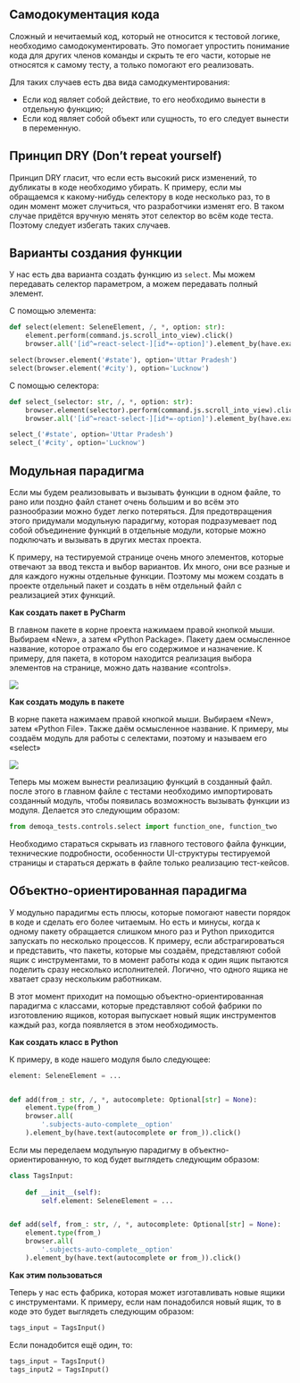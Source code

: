 ## Самодокументация кода
Сложный и нечитаемый код, который не относится к тестовой логике, необходимо самодокументировать. Это помогает упростить понимание кода для других членов команды и скрыть те его части, которые не относятся к самому тесту, а только помогают его реализовать.

Для таких случаев есть два вида самодкументирования:
- Если код являет собой действие, то его необходимо вынести в отдельную функцию;
- Если код являет собой объект или сущность, то его следует вынести в переменную.

## Принцип DRY (Don’t repeat yourself)
Принцип DRY гласит, что если есть высокий риск изменений, то дубликаты в коде необходимо убирать. К примеру, если мы обращаемся к какому-нибудь селектору в коде несколько раз, то в один момент может случиться, что разработчики изменят его. В таком случае придётся вручную менять этот селектор во всём коде теста. Поэтому следует избегать таких случаев.

## Варианты создания функции
У нас есть два варианта создать функцию из `select`. Мы можем передавать селектор параметром, а можем передавать полный элемент.

С помощью элемента:
```python
def select(element: SeleneElement, /, *, option: str):
    element.perform(command.js.scroll_into_view).click()
    browser.all('[id^=react-select-][id*=-option]').element_by(have.exact_text(option)).click()

select(browser.element('#state'), option='Uttar Pradesh')
select(browser.element('#city'), option='Lucknow')
```

С помощью селектора:
```python
def select_(selector: str, /, *, option: str):
    browser.element(selector).perform(command.js.scroll_into_view).click()
    browser.all('[id^=react-select-][id*=-option]').element_by(have.exact_text(option)).click()

select_('#state', option='Uttar Pradesh')
select_('#city', option='Lucknow')
```

## Модульная парадигма
Если мы будем реализовывать и вызывать функции в одном файле, то рано или поздно файл станет очень большим и во всём это разнообразии можно будет легко потеряться. Для предотвращения этого придумали модульную парадигму, которая подразумевает под собой объединение функций в отдельные модули, которые можно подключать и вызывать в других местах проекта.

К примеру, на тестируемой странице очень много элементов, которые отвечают за ввод текста и выбор вариантов. Их много, они все разные и для каждого нужны отдельные функции. Поэтому мы можем создать в проекте отдельный пакет и создать в нём отдельный файл с реализацией этих функций.

**Как создать пакет в PyCharm**   

В главном пакете в корне проекта нажимаем правой кнопкой мыши. Выбираем «New», а затем «Python Package». Пакету даем осмысленное название, которое отражало бы его содержимое и назначение. К примеру, для пакета, в котором находится реализация выбора элементов на странице, можно дать название «controls».

 ![](https://raw.githubusercontent.com/qa-guru/knowledge-base/main/img/python/les6/les6-1.png)

 **Как создать модуль в пакете**

В корне пакета нажимаем правой кнопкой мыши. Выбираем «New», затем «Python File». Также даём осмысленное название. К примеру, мы создаём модуль для работы с селектами, поэтому и называем его «select»

![](https://raw.githubusercontent.com/qa-guru/knowledge-base/main/img/python/les6/les6-2.png)

Теперь мы можем вынести реализацию функций в созданный файл. после этого в главном файле с тестами необходимо импортировать созданный модуль, чтобы появилась возможность вызывать функции из модуля. Делается это следующим образом:

```python
from demoqa_tests.controls.select import function_one, function_two
```

Необходимо стараться скрывать из главного тестового файла функции, технические подробности, особенности UI-структуры тестируемой страницы и стараться держать в файле только реализацию тест-кейсов.

## Объектно-ориентированная парадигма
У модульно парадигмы есть плюсы, которые помогают навести порядок в коде и сделать его более читаемым. Но есть и минусы, когда к одному пакету обращается слишком много раз и Python приходится запускать по несколько процессов. К примеру, если абстрагироваться и представить, что пакеты, которые мы создаём, представляют собой ящик с инструментами, то в момент работы кода к один ящик пытаются поделить сразу несколько исполнителей. Логично, что одного ящика не хватает сразу нескольким работникам.

В этот момент приходит на помощью объектно-ориентированная парадигма с классами, которые представляют собой фабрики по изготовлению ящиков, которая выпускает новый ящик инструментов каждый раз, когда появляется в этом необходимость.

**Как создать класс в Python**

К примеру, в коде нашего модуля было следующее:
```python
element: SeleneElement = ...


def add(from_: str, /, *, autocomplete: Optional[str] = None):
    element.type(from_)
    browser.all(
        '.subjects-auto-complete__option'
    ).element_by(have.text(autocomplete or from_)).click()
```

Если мы переделаем модульную парадигму в объектно-ориентированную, то код будет выглядеть следующим образом:
```python
class TagsInput:
    
    def __init__(self):
        self.element: SeleneElement = ...


def add(self, from_: str, /, *, autocomplete: Optional[str] = None):
    element.type(from_)
    browser.all(
        '.subjects-auto-complete__option'
    ).element_by(have.text(autocomplete or from_)).click()
```

**Как этим пользоваться**

Теперь у нас есть фабрика, которая может изготавливать новые ящики с инструментами. К примеру, если нам понадобился новый ящик, то в коде это будет выглядеть следующим образом:

```python
tags_input = TagsInput()
```

Если понадобится ещё один, то:

```python
tags_input = TagsInput()
tags_input2 = TagsInput()
```